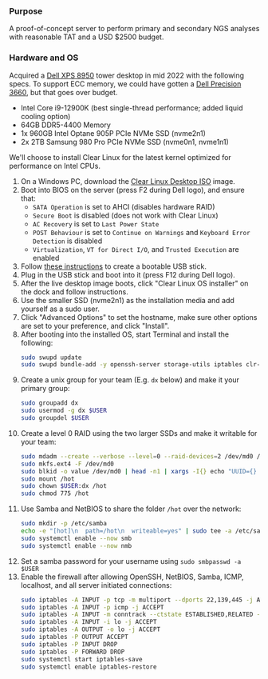 ### Purpose

A proof-of-concept server to perform primary and secondary NGS analyses with reasonable TAT and a USD $2500 budget.

### Hardware and OS

Acquired a [Dell XPS 8950](https://www.dell.com/en-us/work/shop/desktops-all-in-one-pcs/xps-desktop/spd/xps-8950-desktop) tower desktop in mid 2022 with the following specs. To support ECC memory, we could have gotten a [Dell Precision 3660](https://www.dell.com/en-us/work/shop/desktops-all-in-one-pcs/precision-3660-tower-workstation/spd/precision-3660-workstation), but that goes over budget.

- Intel Core i9-12900K (best single-thread performance; added liquid cooling option)
- 64GB DDR5-4400 Memory
- 1x 960GB Intel Optane 905P PCIe NVMe SSD (nvme2n1)
- 2x 2TB Samsung 980 Pro PCIe NVMe SSD (nvme0n1, nvme1n1)

We'll choose to install Clear Linux for the latest kernel optimized for performance on Intel CPUs.

1. On a Windows PC, download the [Clear Linux Desktop ISO](https://clearlinux.org/downloads) image.
2. Boot into BIOS on the server (press F2 during Dell logo), and ensure that:
    - `SATA Operation` is set to AHCI (disables hardware RAID)
    - `Secure Boot` is disabled (does not work with Clear Linux)
    - `AC Recovery` is set to `Last Power State`
    - `POST Behaviour` is set to `Continue on Warnings` and `Keyboard Error Detection` is disabled
    - `Virtualization`, `VT for Direct I/O`, and `Trusted Execution` are enabled
3. Follow [these instructions](https://docs.01.org/clearlinux/latest/get-started/bootable-usb.html) to create a bootable USB stick.
4. Plug in the USB stick and boot into it (press F12 during Dell logo).
5. After the live desktop image boots, click "Clear Linux OS installer" on the dock and follow instructions.
6. Use the smaller SSD (nvme2n1) as the installation media and add yourself as a sudo user.
7. Click "Advanced Options" to set the hostname, make sure other options are set to your preference, and click "Install".
8. After booting into the installed OS, start Terminal and install the following:
    ```bash
    sudo swupd update
    sudo swupd bundle-add -y openssh-server storage-utils iptables clr-network-troubleshooter
    ```
9. Create a unix group for your team (E.g. `dx` below) and make it your primary group:
    ```bash
    sudo groupadd dx
    sudo usermod -g dx $USER
    sudo groupdel $USER
    ```
10. Create a level 0 RAID using the two larger SSDs and make it writable for your team:
    ```bash
    sudo mdadm --create --verbose --level=0 --raid-devices=2 /dev/md0 /dev/nvme0n1 /dev/nvme1n1
    sudo mkfs.ext4 -F /dev/md0
    sudo blkid -o value /dev/md0 | head -n1 | xargs -I{} echo "UUID={} /hot ext4 defaults,noatime 0 2" | sudo tee -a /etc/fstab
    sudo mount /hot
    sudo chown $USER:dx /hot
    sudo chmod 775 /hot
    ```
11. Use Samba and NetBIOS to share the folder `/hot` over the network:
    ```bash
    sudo mkdir -p /etc/samba
    echo -e "[hot]\n  path=/hot\n  writeable=yes" | sudo tee -a /etc/samba/smb.conf
    sudo systemctl enable --now smb
    sudo systemctl enable --now nmb
    ```
12. Set a samba password for your username using `sudo smbpasswd -a $USER`
13. Enable the firewall after allowing OpenSSH, NetBIOS, Samba, ICMP, localhost, and all server initiated connections:
    ```bash
    sudo iptables -A INPUT -p tcp -m multiport --dports 22,139,445 -j ACCEPT
    sudo iptables -A INPUT -p icmp -j ACCEPT
    sudo iptables -A INPUT -m conntrack --ctstate ESTABLISHED,RELATED -j ACCEPT
    sudo iptables -A INPUT -i lo -j ACCEPT
    sudo iptables -A OUTPUT -o lo -j ACCEPT
    sudo iptables -P OUTPUT ACCEPT
    sudo iptables -P INPUT DROP
    sudo iptables -P FORWARD DROP
    sudo systemctl start iptables-save
    sudo systemctl enable iptables-restore
    ```
